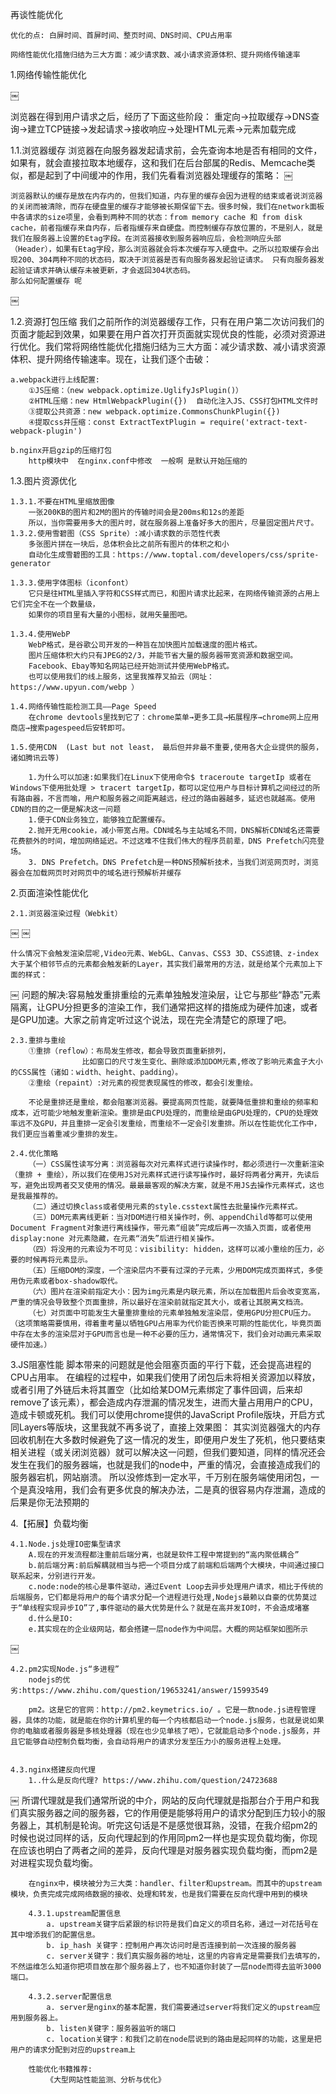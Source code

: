 再谈性能优化

	优化的点: 白屏时间、首屏时间、整页时间、DNS时间、CPU占用率

	网络性能优化措施归结为三大方面：减少请求数、减小请求资源体积、提升网络传输速率


1.网络传输性能优化

￼

浏览器在得到用户请求之后，经历了下面这些阶段：
	重定向→拉取缓存→DNS查询→建立TCP链接→发起请求→接收响应→处理HTML元素→元素加载完成

1.1.浏览器缓存
	浏览器在向服务器发起请求前，会先查询本地是否有相同的文件，如果有，就会直接拉取本地缓存，这和我们在后台部属的Redis、Memcache类似，都是起到了中间缓冲的作用，我们先看看浏览器处理缓存的策略：
￼

	浏览器默认的缓存是放在内存内的，但我们知道，内存里的缓存会因为进程的结束或者说浏览器的关闭而被清除，而存在硬盘里的缓存才能够被长期保留下去。很多时候，我们在network面板中各请求的size项里，会看到两种不同的状态：from memory cache 和 from disk cache，前者指缓存来自内存，后者指缓存来自硬盘。而控制缓存存放位置的，不是别人，就是我们在服务器上设置的Etag字段。在浏览器接收到服务器响应后，会检测响应头部（Header），如果有Etag字段，那么浏览器就会将本次缓存写入硬盘中。之所以拉取缓存会出现200、304两种不同的状态码，取决于浏览器是否有向服务器发起验证请求。 只有向服务器发起验证请求并确认缓存未被更新，才会返回304状态码。
	那么如何配置缓存 呢
￼



1.2.资源打包压缩
	我们之前所作的浏览器缓存工作，只有在用户第二次访问我们的页面才能起到效果，如果要在用户首次打开页面就实现优良的性能，必须对资源进行优化。我们常将网络性能优化措施归结为三大方面：减少请求数、减小请求资源体积、提升网络传输速率。现在，让我们逐个击破：

	a.webpack进行上线配置:
		①JS压缩：（new webpack.optimize.UglifyJsPlugin()）
		②HTML压缩：new HtmlWebpackPlugin({})  自动化注入JS、CSS打包HTML文件时
		③提取公共资源：new webpack.optimize.CommonsChunkPlugin({})
		④提取css并压缩：const ExtractTextPlugin = require('extract-text-webpack-plugin')
		
	b.nginx开启gzip的压缩打包
		http模块中  在nginx.conf中修改  一般啊 是默认开始压缩的



1.3.图片资源优化

	1.3.1.不要在HTML里缩放图像
		一张200KB的图片和2M的图片的传输时间会是200ms和12s的差距
		所以，当你需要用多大的图片时，就在服务器上准备好多大的图片，尽量固定图片尺寸。
	1.3.2.使用雪碧图（CSS Sprite）:减小请求数的示范性代表	
		多张图片拼在一块后，总体积会比之前所有图片的体积之和小	
		自动化生成雪碧图的工具：https://www.toptal.com/developers/css/sprite-generator

	1.3.3.使用字体图标（iconfont）
		它只是往HTML里插入字符和CSS样式而已，和图片请求比起来，在网络传输资源的占用上它们完全不在一个数量级，
		如果你的项目里有大量的小图标，就用矢量图吧。

	1.3.4.使用WebP
		WebP格式，是谷歌公司开发的一种旨在加快图片加载速度的图片格式。
		图片压缩体积大约只有JPEG的2/3，并能节省大量的服务器带宽资源和数据空间。
		Facebook、Ebay等知名网站已经开始测试并使用WebP格式。
		也可以使用我们的线上服务，这里我推荐叉拍云（网址：https://www.upyun.com/webp ）

	1.4.网络传输性能检测工具——Page Speed
		在chrome devtools里找到它了：chrome菜单→更多工具→拓展程序→chrome网上应用商店→搜索pagespeed后安转即可。

	1.5.使用CDN  (Last but not least， 最后但并非最不重要,使用各大企业提供的服务，诸如腾讯云等)

		1.为什么可以加速:如果我们在Linux下使用命令$ traceroute targetIp 或者在Windows下使用批处理 > tracert targetIp，都可以定位用户与目标计算机之间经过的所有路由器，不言而喻，用户和服务器之间距离越远，经过的路由器越多，延迟也就越高。使用CDN的目的之一便是解决这一问题
		1.便于CDN业务独立，能够独立配置缓存。
		2.抛开无用cookie，减小带宽占用。CDN域名与主站域名不同，DNS解析CDN域名还需要花费额外的时间，增加网络延迟。不过这难不住我们伟大的程序员前辈，DNS Prefetch闪亮登场。
		3. DNS Prefetch。DNS Prefetch是一种DNS预解析技术，当我们浏览网页时，浏览器会在加载网页时对网页中的域名进行预解析并缓存



2.页面渲染性能优化

	2.1.浏览器渲染过程（Webkit）
￼
￼

	什么情况下会触发渲染层呢,Video元素、WebGL、Canvas、CSS3 3D、CSS滤镜、z-index大于某个相邻节点的元素都会触发新的Layer，其实我们最常用的方法，就是给某个元素加上下面的样式：
￼
	问题的解决:容易触发重排重绘的元素单独触发渲染层，让它与那些“静态”元素隔离，让GPU分担更多的渲染工作，我们通常把这样的措施成为硬件加速，或者是GPU加速。大家之前肯定听过这个说法，现在完全清楚它的原理了吧。


	2.3.重排与重绘
		①重排（reflow）：布局发生修改，都会导致页面重新排列，
					比如窗口的尺寸发生变化、删除或添加DOM元素,修改了影响元素盒子大小的CSS属性（诸如：width、height、padding）。
		②重绘（repaint）:对元素的视觉表现属性的修改，都会引发重绘。

		不论是重排还是重绘，都会阻塞浏览器。要提高网页性能，就要降低重排和重绘的频率和成本，近可能少地触发重新渲染。重排是由CPU处理的，而重绘是由GPU处理的，CPU的处理效率远不及GPU，并且重排一定会引发重绘，而重绘不一定会引发重排。所以在性能优化工作中，我们更应当着重减少重排的发生。

	2.4.优化策略
		（一）CSS属性读写分离：浏览器每次对元素样式进行读操作时，都必须进行一次重新渲染（重排 + 重绘），所以我们在使用JS对元素样式进行读写操作时，最好将两者分离开，先读后写，避免出现两者交叉使用的情况。最最最客观的解决方案，就是不用JS去操作元素样式，这也是我最推荐的。
		（二）通过切换class或者使用元素的style.csstext属性去批量操作元素样式。
		（三）DOM元素离线更新：当对DOM进行相关操作时，例、appendChild等都可以使用Document Fragment对象进行离线操作，带元素“组装”完成后再一次插入页面，或者使用display:none 对元素隐藏，在元素“消失”后进行相关操作。
		（四）将没用的元素设为不可见：visibility: hidden，这样可以减小重绘的压力，必要的时候再将元素显示。
		（五）压缩DOM的深度，一个渲染层内不要有过深的子元素，少用DOM完成页面样式，多使用伪元素或者box-shadow取代。
		（六）图片在渲染前指定大小：因为img元素是内联元素，所以在加载图片后会改变宽高，严重的情况会导致整个页面重排，所以最好在渲染前就指定其大小，或者让其脱离文档流。
		（七）对页面中可能发生大量重排重绘的元素单独触发渲染层，使用GPU分担CPU压力。（这项策略需要慎用，得着重考量以牺牲GPU占用率为代价能否换来可期的性能优化，毕竟页面中存在太多的渲染层对于GPU而言也是一种不必要的压力，通常情况下，我们会对动画元素采取硬件加速。）



3.JS阻塞性能
	脚本带来的问题就是他会阻塞页面的平行下载，还会提高进程的CPU占用率。
	在编程的过程中，如果我们使用了闭包后未将相关资源加以释放，或者引用了外链后未将其置空（比如给某DOM元素绑定了事件回调，后来却remove了该元素），都会造成内存泄漏的情况发生，进而大量占用用户的CPU，造成卡顿或死机。我们可以使用chrome提供的JavaScript Profile版块，开启方式同Layers等版块，这里我就不再多说了，直接上效果图：
	其实浏览器强大的内存回收机制在大多数时候避免了这一情况的发生，即便用户发生了死机，他只要结束相关进程（或关闭浏览器）就可以解决这一问题，但我们要知道，同样的情况还会发生在我们的服务器端，也就是我们的node中，严重的情况，会直接造成我们的服务器宕机，网站崩溃。
	所以没修炼到一定水平，千万别在服务端使用闭包，一个是真没啥用，我们会有更多优良的解决办法，二是真的很容易内存泄漏，造成的后果是你无法预期的

4.【拓展】负载均衡

	4.1.Node.js处理IO密集型请求
		A.现在的开发流程都注重前后端分离，也就是软件工程中常提到的“高内聚低耦合”
		b.前后端分离:前后解耦就相当与把一个项目分成了前端和后端两个大模块，中间通过接口联系起来，分别进行开发。
		c.node:node的核心是事件驱动，通过Event Loop去异步处理用户请求，相比于传统的后端服务，它们都是将用户的每个请求分配一个进程进行处理,Nodejs最赖以自豪的优势莫过于“单线程实现异步IO”了,事件驱动的最大优势是什么？就是在高并发IO时，不会造成堵塞
		d.什么是IO: 
		e.其实现在的企业级网站，都会搭建一层node作为中间层。大概的网站框架如图所示
￼

	4.2.pm2实现Node.js“多进程”
		nodejs的优劣:https://www.zhihu.com/question/19653241/answer/15993549
	
		pm2。这是它的官网：http://pm2.keymetrics.io/ 。它是一款node.js进程管理器，具体的功能，就是能在你的计算机里的每一个内核都启动一个node.js服务，也就是说如果你的电脑或者服务器是多核处理器（现在也少见单核了吧），它就能启动多个node.js服务，并且它能够自动控制负载均衡，会自动将用户的请求分发至压力小的服务进程上处理。


	4.3.nginx搭建反向代理
		1..什么是反向代理? https://www.zhihu.com/question/24723688
￼
		所谓代理就是我们通常所说的中介，网站的反向代理就是指那台介于用户和我们真实服务器之间的服务器，它的作用便是能够将用户的请求分配到压力较小的服务器上，其机制是轮询。听完这句话是不是感觉很耳熟，没错，在我介绍pm2的时候也说过同样的话，反向代理起到的作用同pm2一样也是实现负载均衡，你现在应该也明白了两者之间的差异，反向代理是对服务器实现负载均衡，而pm2是对进程实现负载均衡。

		在nginx中，模块被分为三大类：handler、filter和upstream。而其中的upstream模块，负责完成完成网络数据的接收、处理和转发，也是我们需要在反向代理中用到的模块

		4.3.1.upstream配置信息
			a. upstream关键字后紧跟的标识符是我们自定义的项目名称，通过一对花括号在其中增添我们的配置信息。
			b. ip_hash 关键字：控制用户再次访问时是否连接到前一次连接的服务器
			c. server关键字：我们真实服务器的地址，这里的内容肯定是需要我们去填写的，不然运维怎么知道你把项目放在那个服务器上了，也不知道你封装了一层node而得去监听3000端口。
		
		4.3.2.server配置信息
			a. server是nginx的基本配置，我们需要通过server将我们定义的upstream应用到服务器上。
			b. listen关键字：服务器监听的端口
			c. location关键字：和我们之前在node层说到的路由是起同样的功能，这里是把用户的请求分配到对应的upstream上

		性能优化书籍推荐:
			《大型网站性能监测、分析与优化》

